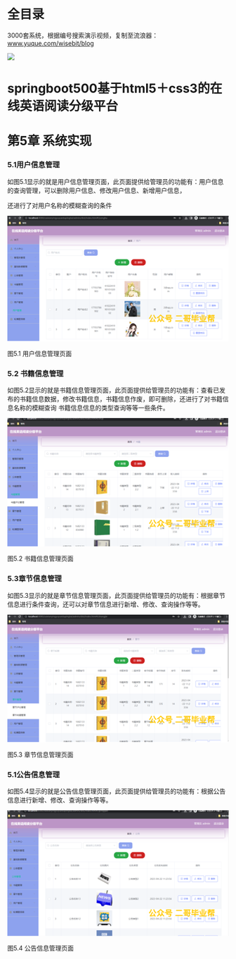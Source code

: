 # 全目录

3000套系统，根据编号搜索演示视频，复制至流浪器：www.yuque.com/wisebit/blog


![](https://bitwise.oss-cn-heyuan.aliyuncs.com/2024/11/06/qq_wechat.png)
# springboot500基于html5＋css3的在线英语阅读分级平台
# 第5章 系统实现
### 5.1用户信息管理
如图5.1显示的就是用户信息管理页面，此页面提供给管理员的功能有：用户信息的查询管理，可以删除用户信息、修改用户信息、新增用户信息，

还进行了对用户名称的模糊查询的条件

![](/md/blog.014.png)

图5.1 用户信息管理页面
### 5.2 书籍信息管理
如图5.2显示的就是书籍信息管理页面，此页面提供给管理员的功能有：查看已发布的书籍信息数据，修改书籍信息，书籍信息作废，即可删除，还进行了对书籍信息名称的模糊查询 书籍信息信息的类型查询等等一些条件。

![](/md/blog.015.png)


图5.2 书籍信息管理页面
### 5.3章节信息管理
如图5.3显示的就是章节信息管理页面，此页面提供给管理员的功能有：根据章节信息进行条件查询，还可以对章节信息进行新增、修改、查询操作等等。

![](/md/blog.016.png)


图5.3 章节信息管理页面
### 5.1公告信息管理
如图5.4显示的就是公告信息管理页面，此页面提供给管理员的功能有：根据公告信息进行新增、修改、查询操作等等。

![](/md/blog.017.png)


图5.4 公告信息管理页面


